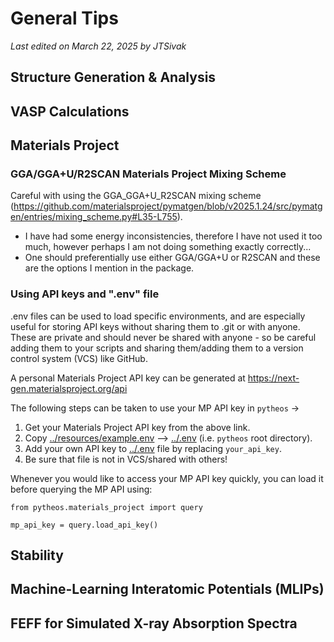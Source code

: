 # General Tips

*Last edited on March 22, 2025 by JTSivak*

## Structure Generation & Analysis


## VASP Calculations


## Materials Project

### GGA/GGA+U/R2SCAN Materials Project Mixing Scheme
Careful with using the GGA_GGA+U_R2SCAN mixing scheme (https://github.com/materialsproject/pymatgen/blob/v2025.1.24/src/pymatgen/entries/mixing_scheme.py#L35-L755).
- I have had some energy inconsistencies, therefore I have not used it too much, however perhaps I am not doing something exactly correctly...
- One should preferentially use either GGA/GGA+U or R2SCAN and these are the options I mention in the package.

### Using API keys and ".env" file

.env files can be used to load specific environments, and are especially useful for storing API keys without sharing them to .git or with anyone. These are private and should never be shared with anyone - so be careful adding them to your scripts and sharing them/adding them to a version control system (VCS) like GitHub.

A personal Materials Project API key can be generated at https://next-gen.materialsproject.org/api

The following steps can be taken to use your MP API key in `pytheos` ->

1. Get your Materials Project API key from the above link.
2. Copy  [../resources/example.env](../resources/example_api_key.env) --> [../.env](../.env) (i.e. `pytheos` root directory).
3. Add your own API key to [../.env](../.env) file by replacing `your_api_key`.
4. Be sure that file is not in VCS/shared with others!

Whenever you would like to access your MP API key quickly, you can load it before querying the MP API using:
```
from pytheos.materials_project import query

mp_api_key = query.load_api_key()
```

## Stability


## Machine-Learning Interatomic Potentials (MLIPs)


## FEFF for Simulated X-ray Absorption Spectra